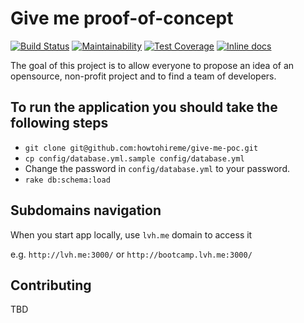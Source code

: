 # Give me proof-of-concept

[![Build Status](https://travis-ci.org/howtohireme/give-me-poc.svg?branch=master)](https://travis-ci.org/howtohireme/give-me-poc)
[![Maintainability](https://api.codeclimate.com/v1/badges/90170690cc5aab0e5168/maintainability)](https://codeclimate.com/github/howtohireme/give-me-poc/maintainability)
[![Test Coverage](https://api.codeclimate.com/v1/badges/90170690cc5aab0e5168/test_coverage)](https://codeclimate.com/github/howtohireme/give-me-poc/test_coverage)
[![Inline docs](http://inch-ci.org/github/howtohireme/give-me-poc.svg?branch=master)](http://inch-ci.org/github/howtohireme/give-me-poc)

The goal of this project is to allow everyone to propose an idea of an opensource, non-profit project and to find a team of developers.

## To run the application you should take the following steps

* `git clone git@github.com:howtohireme/give-me-poc.git`
* `cp config/database.yml.sample config/database.yml`
* Change the password in `config/database.yml` to your password.
* `rake db:schema:load`

## Subdomains navigation

When you start app locally, use `lvh.me` domain to access it

e.g. `http://lvh.me:3000/` or `http://bootcamp.lvh.me:3000/`

## Contributing

TBD
